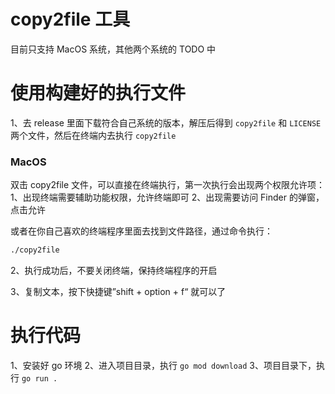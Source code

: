 # copy2file 工具

目前只支持 MacOS 系统，其他两个系统的 TODO 中

# 使用构建好的执行文件

1、去 release 里面下载符合自己系统的版本，解压后得到 `copy2file` 和 `LICENSE` 两个文件，然后在终端内去执行 `copy2file`

### MacOS

双击 copy2file 文件，可以直接在终端执行，第一次执行会出现两个权限允许项：
1、出现终端需要辅助功能权限，允许终端即可
2、出现需要访问 Finder 的弹窗，点击允许

或者在你自己喜欢的终端程序里面去找到文件路径，通过命令执行：

```bash
./copy2file
```

2、执行成功后，不要关闭终端，保持终端程序的开启

3、复制文本，按下快捷键”shift + option + f“ 就可以了


# 执行代码

1、安装好 go 环境
2、进入项目目录，执行 `go mod download`
3、项目目录下，执行 `go run .`
